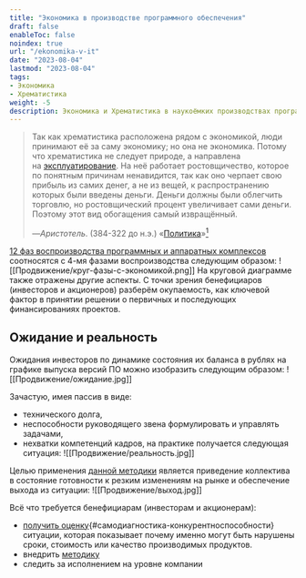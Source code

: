 ```yaml
---
title: "Экономика в производстве программного обеспечения"
draft: false
enableToc: false
noindex: true
url: "/ekonomika-v-it"
date: "2023-08-04"
lastmod: "2023-08-04"
tags:
- Экономика
- Хрематистика
weight: -5
description: Экономика и Хрематистика в наукоёмких производствах программных и аппаратных обеспечений
---
```

> Так как хрематистика расположена рядом с экономикой, люди принимают её за саму экономику; но она не экономика. Потому что хрематистика не следует природе, а направлена на [эксплуатирование](https://ru.wikipedia.org/wiki/%D0%AD%D0%BA%D1%81%D0%BF%D0%BB%D1%83%D0%B0%D1%82%D0%B0%D1%86%D0%B8%D1%8F_%D1%82%D1%80%D1%83%D0%B4%D0%B0 "Эксплуатация труда"). На неё работает ростовщичество, которое по понятным причинам ненавидится, так как оно черпает свою прибыль из самих денег, а не из вещей, к распространению которых были введены деньги. Деньги должны были облегчить торговлю, но ростовщический процент увеличивает сами деньги. Поэтому этот вид обогащения самый извращённый.
>
>—_Аристотель_. (384-322 до н.э.) «[Политика](https://ru.wikipedia.org/wiki/%D0%9F%D0%BE%D0%BB%D0%B8%D1%82%D0%B8%D0%BA%D0%B0_(%D0%90%D1%80%D0%B8%D1%81%D1%82%D0%BE%D1%82%D0%B5%D0%BB%D1%8C) "Политика (Аристотель)")»[<sup>1</sup>](https://ru.wikipedia.org/wiki/%D0%A5%D1%80%D0%B5%D0%BC%D0%B0%D1%82%D0%B8%D1%81%D1%82%D0%B8%D0%BA%D0%B0#cite_note-1)


[12 фаз воспроизводства программных и аппаратных комплексов](/) соотносятся с 4-мя фазами воспроизводства следующим образом:
![[Продвижение/круг-фазы-с-экономикой.png]]
На круговой диаграмме также отражены другие аспекты. 
С точки зрения бенефициаров (инвесторов и акционеров) разберём окупаемость, как ключевой фактор в принятии решении о первичных и последующих финансированиях проектов.
## Ожидание и реальность

Ожидания инвесторов по динамике состояния их баланса в рублях на графике выпуска версий ПО можно изобразить следующим образом:
![[Продвижение/ожидание.jpg]]

Зачастую, имея пассив в виде:
 - технического долга,
 - неспособности руководящего звена формулировать и управлять задачами,
 - нехватки компетенций кадров,
на практике получается следующая ситуация:
![[Продвижение/реальность.jpg]]

Целью применения [данной методики](/) является приведение коллектива в состояние готовности к резким изменениям на рынке и обеспечение выхода из ситуации:
![[Продвижение/выход.jpg]]

Всё что требуется бенефициарам (инвесторам и акционерам): 
- [получить оценку](/){#самодиагностика-конкурентноспособности} ситуации, которая показывает почему именно могут быть нарушены сроки, стоимость или качество производимых продуктов.
- внедрить [методику](/)
- следить за исполнением на уровне компании